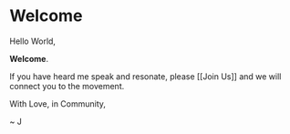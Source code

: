 # Welcome

Hello World,

**Welcome**. 

If you have heard me speak and resonate, please [[Join Us]] and we will connect you to the movement. 

With Love, in Community, 

~ J 